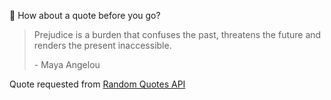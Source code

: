 📣 How about a quote before you go?

> Prejudice is a burden that confuses the past, threatens the future and renders the present inaccessible.
>
> <p>- Maya Angelou</p>

Quote requested from [Random Quotes API](https://github.com/lukePeavey/quotable)
